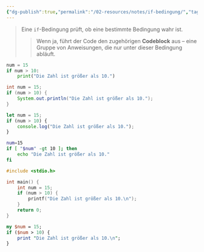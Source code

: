 ```yaml
---
{"dg-publish":true,"permalink":"/02-resources/notes/if-bedingung/","tags":["code"],"noteIcon":"","updated":"2025-07-12T13:31:41.000+02:00"}
---
```


>Eine `if`-Bedingung prüft, ob eine bestimmte Bedingung wahr ist. 
>>Wenn ja, führt der Code den zugehörigen **Codeblock** aus – eine Gruppe von Anweisungen, die nur unter dieser Bedingung abläuft.

```python
num = 15
if num > 10:
    print("Die Zahl ist größer als 10.")
```

```java
int num = 15;
if (num > 10) {
    System.out.println("Die Zahl ist größer als 10.");
}
```

```js
let num = 15;
if (num > 10) {
    console.log("Die Zahl ist größer als 10.");
}
```

```bash
num=15
if [ "$num" -gt 10 ]; then
    echo "Die Zahl ist größer als 10."
fi
```

```c
#include <stdio.h>

int main() {
    int num = 15;
    if (num > 10) {
        printf("Die Zahl ist größer als 10.\n");
    }
    return 0;
}
```

```perl
my $num = 15;
if ($num > 10) {
    print "Die Zahl ist größer als 10.\n";
}
```
